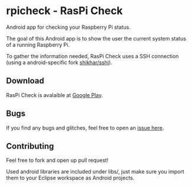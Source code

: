 rpicheck - RasPi Check
========

Android app for checking your Raspberry Pi status.

The goal of this Android app is to show the user the current system status of a running Raspberry Pi.

To gather the information needed, RasPi Check uses a SSH connection (using a android-specific fork [shikhar/sshj](https://github.com/shikhar/sshj)).

Download
------------
RasPi Check is avalaible at [Google Play](https://play.google.com/store/apps/details?id=de.eidottermihi.rpicheck).


Bugs
------------
If you find any bugs and glitches, feel free to open an [issue here](https://github.com/eidottermihi/rpicheck/issues).


Contributing
------------
Feel free to fork and open up pull request!

Used android libraries are included under libs/, just make sure you import them to your Eclipse workspace as Android projects.

